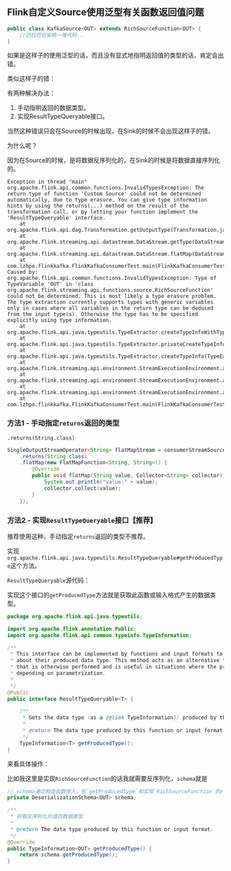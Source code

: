 

## Flink自定义Source使用泛型有关函数返回值问题

```java
public class KafkaSource<OUT> extends RichSourceFunction<OUT> {
    //巴拉巴拉省略一堆代码...
}
```

如果是这样子的使用泛型的话，而且没有显式地指明返回值的类型的话，肯定会出错。

类似这样子的错：

有两种解决办法：

1. 手动指明返回的数据类型。
2. 实现ResultTypeQueryable接口。

当然这种错误只会在Source的时候出现，在Sink的时候不会出现这样子的错。

为什么呢？

因为在Source的时候，是将数据反序列化的，在Sink的时候是将数据直接序列化的。

```
Exception in thread "main" org.apache.flink.api.common.functions.InvalidTypesException: The return type of function 'Custom Source' could not be determined automatically, due to type erasure. You can give type information hints by using the returns(...) method on the result of the transformation call, or by letting your function implement the 'ResultTypeQueryable' interface.
	at org.apache.flink.api.dag.Transformation.getOutputType(Transformation.java:417)
	at org.apache.flink.streaming.api.datastream.DataStream.getType(DataStream.java:175)
	at org.apache.flink.streaming.api.datastream.DataStream.flatMap(DataStream.java:612)
	at com.lzhpo.flinkkafka.FlinkKafkaConsumerTest.main(FlinkKafkaConsumerTest.java:44)
Caused by: org.apache.flink.api.common.functions.InvalidTypesException: Type of TypeVariable 'OUT' in 'class org.apache.flink.streaming.api.functions.source.RichSourceFunction' could not be determined. This is most likely a type erasure problem. The type extraction currently supports types with generic variables only in cases where all variables in the return type can be deduced from the input type(s). Otherwise the type has to be specified explicitly using type information.
	at org.apache.flink.api.java.typeutils.TypeExtractor.createTypeInfoWithTypeHierarchy(TypeExtractor.java:882)
	at org.apache.flink.api.java.typeutils.TypeExtractor.privateCreateTypeInfo(TypeExtractor.java:803)
	at org.apache.flink.api.java.typeutils.TypeExtractor.createTypeInfo(TypeExtractor.java:769)
	at org.apache.flink.streaming.api.environment.StreamExecutionEnvironment.addSource(StreamExecutionEnvironment.java:1461)
	at org.apache.flink.streaming.api.environment.StreamExecutionEnvironment.addSource(StreamExecutionEnvironment.java:1416)
	at org.apache.flink.streaming.api.environment.StreamExecutionEnvironment.addSource(StreamExecutionEnvironment.java:1398)
	at com.lzhpo.flinkkafka.FlinkKafkaConsumerTest.main(FlinkKafkaConsumerTest.java:31)
```

### 方法1 - 手动指定`returns`返回的类型

`.returns(String.class)`

```java
SingleOutputStreamOperator<String> flatMapStream = consumerStreamSource
    .returns(String.class)
    .flatMap(new FlatMapFunction<String, String>() {
        @Override
        public void flatMap(String value, Collector<String> collector) throws Exception {
            System.out.println("value:" + value);
            collector.collect(value);
        }
    });
```

### 方法2 - 实现`ResultTypeQueryable`接口【推荐】

推荐使用这种，手动指定`returns`返回的类型不推荐。

实现`org.apache.flink.api.java.typeutils.ResultTypeQueryable#getProducedType`这个方法。

`ResultTypeQueryable`源代码：

实现这个接口的`getProducedType`方法就是获取此函数或输入格式产生的数据类型。

```java
package org.apache.flink.api.java.typeutils;

import org.apache.flink.annotation.Public;
import org.apache.flink.api.common.typeinfo.TypeInformation;

/**
 * This interface can be implemented by functions and input formats to tell the framework
 * about their produced data type. This method acts as an alternative to the reflection analysis
 * that is otherwise performed and is useful in situations where the produced data type may vary
 * depending on parametrization.
 *
 */
@Public
public interface ResultTypeQueryable<T> {

	/**
	 * Gets the data type (as a {@link TypeInformation}) produced by this function or input format.
	 * 
	 * @return The data type produced by this function or input format.
	 */
	TypeInformation<T> getProducedType();
}
```

来看具体操作：

比如我这里是实现`RichSourceFunction`的话我就需要反序列化，`schema`就是

```java
// schema通过构造函数传入，在`getProducedType`和实现`RichSourceFunction`的run方法中需要用到。
private DeserializationSchema<OUT> schema;
```

```java
/**
 * 获取反序列化的值的数据类型
 *
 * @return The data type produced by this function or input format.
 */
@Override
public TypeInformation<OUT> getProducedType() {
    return schema.getProducedType();
}
```


